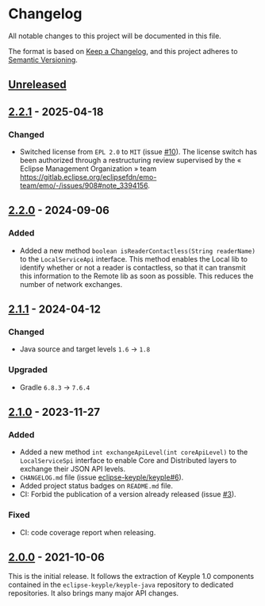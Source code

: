 # Changelog
All notable changes to this project will be documented in this file.

The format is based on [Keep a Changelog](https://keepachangelog.com/en/1.0.0/),
and this project adheres to [Semantic Versioning](https://semver.org/spec/v2.0.0.html).

## [Unreleased]

## [2.2.1] - 2025-04-18
### Changed
- Switched license from `EPL 2.0` to `MIT` (issue [#10]).
  The license switch has been authorized through a restructuring review supervised by the « Eclipse Management
  Organization » team https://gitlab.eclipse.org/eclipsefdn/emo-team/emo/-/issues/908#note_3394156.

## [2.2.0] - 2024-09-06
### Added
- Added a new method `boolean isReaderContactless(String readerName)` to the `LocalServiceApi` interface.
  This method enables the Local lib to identify whether or not a reader is contactless, 
  so that it can transmit this information to the Remote lib as soon as possible. 
  This reduces the number of network exchanges.

## [2.1.1] - 2024-04-12
### Changed
- Java source and target levels `1.6` -> `1.8`
### Upgraded
- Gradle `6.8.3` -> `7.6.4`

## [2.1.0] - 2023-11-27
### Added
- Added a new method `int exchangeApiLevel(int coreApiLevel)` to the `LocalServiceSpi` interface to enable Core and
  Distributed layers to exchange their JSON API levels.
- `CHANGELOG.md` file (issue [eclipse-keyple/keyple#6]).
- Added project status badges on `README.md` file.
- CI: Forbid the publication of a version already released (issue [#3]).
### Fixed
- CI: code coverage report when releasing.

## [2.0.0] - 2021-10-06
This is the initial release.
It follows the extraction of Keyple 1.0 components contained in the `eclipse-keyple/keyple-java` repository to dedicated repositories.
It also brings many major API changes.

[unreleased]: https://github.com/eclipse-keyple/keyple-distributed-local-java-api/compare/2.2.1...HEAD
[2.2.1]: https://github.com/eclipse-keyple/keyple-distributed-local-java-api/compare/2.2.0...2.2.1
[2.2.0]: https://github.com/eclipse-keyple/keyple-distributed-local-java-api/compare/2.1.1...2.2.0
[2.1.1]: https://github.com/eclipse-keyple/keyple-distributed-local-java-api/compare/2.1.0...2.1.1
[2.1.0]: https://github.com/eclipse-keyple/keyple-distributed-local-java-api/compare/2.0.0...2.1.0
[2.0.0]: https://github.com/eclipse-keyple/keyple-distributed-local-java-api/releases/tag/2.0.0

[#10]: https://github.com/eclipse-keyple/keyple-distributed-local-java-api/issues/10
[#3]: https://github.com/eclipse-keyple/keyple-distributed-local-java-api/issues/3

[eclipse-keyple/keyple#6]: https://github.com/eclipse-keyple/keyple/issues/6